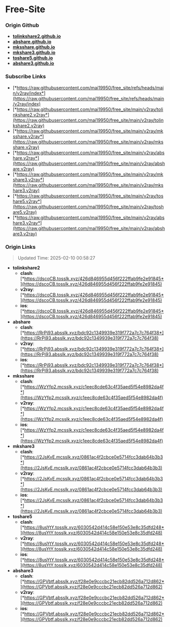 # Free-Site

### Origin Github

- [**tolinkshare2.github.io**](https://github.com/tolinkshare2/tolinkshare2.github.io)
- [**abshare.github.io**](https://github.com/abshare/abshare.github.io)
- [**mksshare.github.io**](https://github.com/mksshare/mksshare.github.io)
- [**mkshare3.github.io**](https://github.com/mkshare3/mkshare3.github.io)
- [**toshare5.github.io**](https://github.com/toshare5/toshare5.github.io)
- [**abshare3.github.io**](https://github.com/abshare3/abshare3.github.io)

### Subscribe Links

- [*https://raw.githubusercontent.com/mai19950/free_site/refs/heads/main/v2ray/index*](https://raw.githubusercontent.com/mai19950/free_site/refs/heads/main/v2ray/index)
- [*https://raw.githubusercontent.com/mai19950/free_site/main/v2ray/tolinkshare2.v2ray*](https://raw.githubusercontent.com/mai19950/free_site/main/v2ray/tolinkshare2.v2ray)
- [*https://raw.githubusercontent.com/mai19950/free_site/main/v2ray/mksshare.v2ray*](https://raw.githubusercontent.com/mai19950/free_site/main/v2ray/mksshare.v2ray)
- [*https://raw.githubusercontent.com/mai19950/free_site/main/v2ray/abshare.v2ray*](https://raw.githubusercontent.com/mai19950/free_site/main/v2ray/abshare.v2ray)
- [*https://raw.githubusercontent.com/mai19950/free_site/main/v2ray/mkshare3.v2ray*](https://raw.githubusercontent.com/mai19950/free_site/main/v2ray/mkshare3.v2ray)
- [*https://raw.githubusercontent.com/mai19950/free_site/main/v2ray/toshare5.v2ray*](https://raw.githubusercontent.com/mai19950/free_site/main/v2ray/toshare5.v2ray)
- [*https://raw.githubusercontent.com/mai19950/free_site/main/v2ray/abshare3.v2ray*](https://raw.githubusercontent.com/mai19950/free_site/main/v2ray/abshare3.v2ray)

### Origin Links

> Updated Time: 2025-02-10 00:58:27

- **tolinkshare2**
  - **clash**: [*https://dscoCB.tosslk.xyz/426d846955d456f222ffab9fe2e91845*](https://dscoCB.tosslk.xyz/426d846955d456f222ffab9fe2e91845)
  - **v2ray**: [*https://dscoCB.tosslk.xyz/426d846955d456f222ffab9fe2e91845*](https://dscoCB.tosslk.xyz/426d846955d456f222ffab9fe2e91845)
  - **ios**: [*https://dscoCB.tosslk.xyz/426d846955d456f222ffab9fe2e91845*](https://dscoCB.tosslk.xyz/426d846955d456f222ffab9fe2e91845)
- **abshare**
  - **clash**: [*https://RrPj93.absslk.xyz/bdc92c1349939e319f772a7c7c764f38*](https://RrPj93.absslk.xyz/bdc92c1349939e319f772a7c7c764f38)
  - **v2ray**: [*https://RrPj93.absslk.xyz/bdc92c1349939e319f772a7c7c764f38*](https://RrPj93.absslk.xyz/bdc92c1349939e319f772a7c7c764f38)
  - **ios**: [*https://RrPj93.absslk.xyz/bdc92c1349939e319f772a7c7c764f38*](https://RrPj93.absslk.xyz/bdc92c1349939e319f772a7c7c764f38)
- **mksshare**
  - **clash**: [*https://WzYfp2.mcsslk.xyz/c1eec8cde63c4f35aed5f54e8982da4f*](https://WzYfp2.mcsslk.xyz/c1eec8cde63c4f35aed5f54e8982da4f)
  - **v2ray**: [*https://WzYfp2.mcsslk.xyz/c1eec8cde63c4f35aed5f54e8982da4f*](https://WzYfp2.mcsslk.xyz/c1eec8cde63c4f35aed5f54e8982da4f)
  - **ios**: [*https://WzYfp2.mcsslk.xyz/c1eec8cde63c4f35aed5f54e8982da4f*](https://WzYfp2.mcsslk.xyz/c1eec8cde63c4f35aed5f54e8982da4f)
- **mkshare3**
  - **clash**: [*https://2JsKvE.mcsslk.xyz/0861ac4f2cbce0e5714fcc3dab64b3b3*](https://2JsKvE.mcsslk.xyz/0861ac4f2cbce0e5714fcc3dab64b3b3)
  - **v2ray**: [*https://2JsKvE.mcsslk.xyz/0861ac4f2cbce0e5714fcc3dab64b3b3*](https://2JsKvE.mcsslk.xyz/0861ac4f2cbce0e5714fcc3dab64b3b3)
  - **ios**: [*https://2JsKvE.mcsslk.xyz/0861ac4f2cbce0e5714fcc3dab64b3b3*](https://2JsKvE.mcsslk.xyz/0861ac4f2cbce0e5714fcc3dab64b3b3)
- **toshare5**
  - **clash**: [*https://8usYtY.tosslk.xyz/6030542d414c58e150e53e8c35dfd248*](https://8usYtY.tosslk.xyz/6030542d414c58e150e53e8c35dfd248)
  - **v2ray**: [*https://8usYtY.tosslk.xyz/6030542d414c58e150e53e8c35dfd248*](https://8usYtY.tosslk.xyz/6030542d414c58e150e53e8c35dfd248)
  - **ios**: [*https://8usYtY.tosslk.xyz/6030542d414c58e150e53e8c35dfd248*](https://8usYtY.tosslk.xyz/6030542d414c58e150e53e8c35dfd248)
- **abshare3**
  - **clash**: [*https://GPVbtf.absslk.xyz/f28e0e9cccbc21ecb82dd526a712d862*](https://GPVbtf.absslk.xyz/f28e0e9cccbc21ecb82dd526a712d862)
  - **v2ray**: [*https://GPVbtf.absslk.xyz/f28e0e9cccbc21ecb82dd526a712d862*](https://GPVbtf.absslk.xyz/f28e0e9cccbc21ecb82dd526a712d862)
  - **ios**: [*https://GPVbtf.absslk.xyz/f28e0e9cccbc21ecb82dd526a712d862*](https://GPVbtf.absslk.xyz/f28e0e9cccbc21ecb82dd526a712d862)

